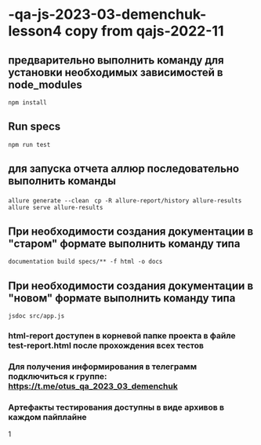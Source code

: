 # -qa-js-2023-03-demenchuk-lesson4 copy from qajs-2022-11



## предварительно выполнить команду для установки необходимых зависимостей в node_modules 
`npm install` 


## Run specs
`npm run test`


## для запуска отчета аллюр последовательно выполнить команды
`allure generate --clean `
`cp -R allure-report/history allure-results`
`allure serve allure-results`


## При необходимости создания документации в "старом" формате выполнить команду типа
`documentation build specs/** -f html -o docs`


## При необходимости создания документации в "новом" формате выполнить команду типа
`jsdoc src/app.js`


### html-report доступен в корневой папке проекта в файле test-report.html после прохождения всех тестов

### Для получения информирования в телеграмм подключиться к группе: https://t.me/otus_qa_2023_03_demenchuk

### Артефакты тестирования доступны в виде архивов в каждом пайплайне
1
